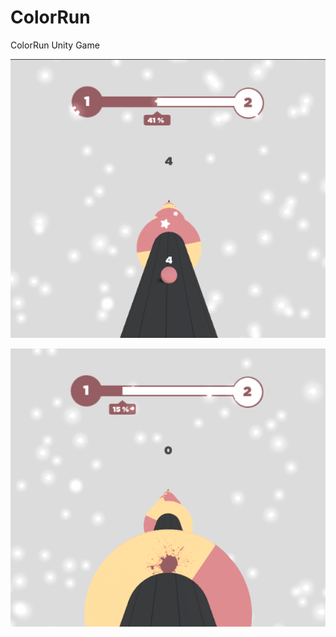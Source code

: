 # ColorRun
ColorRun Unity Game

![ColorRun Image 1](https://github.com/ulusoyomer/ColorRun/blob/main/Color%20Run/ColorRun1.png?raw=true) <br>


![ColorRun Image 2](https://github.com/ulusoyomer/ColorRun/blob/main/Color%20Run/ColorRun2.png?raw=true) <br>

